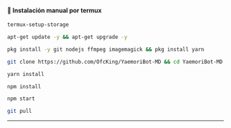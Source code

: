 #### **🌺 Instalación manual por termux**

```bash
termux-setup-storage
```

```bash
apt-get update -y && apt-get upgrade -y
```

```bash
pkg install -y git nodejs ffmpeg imagemagick && pkg install yarn 
```

```bash
git clone https://github.com/OfcKing/YaemoriBot-MD && cd YaemoriBot-MD 
```

```bash
yarn install
```

```bash
npm install
```

```bash
npm start
```
```bash
git pull
```
---

